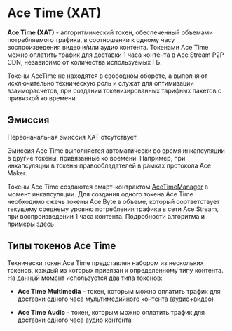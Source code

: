 # Ace Time (XAT)

**Ace Time (XAT)** - алгоритмический токен, обеспеченный объемами потребляемого трафика, в соотношении к одному часу воспроизведения видео и/или аудио контента. Токенами Ace Time можно оплатить трафик для доставки 1 часа контента в Ace Stream P2P CDN, независимо от количества используемых ГБ.

Токены AceTime не находятся в свободном обороте, а выполняют исключительно техническую роль и служат для оптимизации взаиморасчетов, при создании токенизированных тарифных пакетов с привязкой ко времени.

## Эмиссия

Первоначальная эмиссия XAT отсутствует.

Эмиссия Ace Time выполняется автоматически во время инкапсуляции в другие токены, привязанные ко времени.
Например, при инкапсуляции в токены правообладателей в рамках протокола Ace Maker.

Токены Ace Time создаются смарт-контрактом [AceTimeManager][2] в момент инкапсуляции.
Для создания одного токена Ace Time необходимо сжечь токены Ace Byte в объеме, который соответствует
текущему среднему уровню потребления трафика в сети Ace Stream, при воспроизведении 1 часа контента. Подробности алгоритма и примеры [здесь][1]


## Типы токенов Ace Time

Технически токен Ace Time представлен набором из нескольких токенов, каждый из которых привязан к определенному типу контента. На данный момент используется два типа токенов:

- **Ace Time Multimedia** - токен, которым можно оплатить трафик для доставки одного часа мультимедийного контента (аудио+видео)

- **Ace Time Audio** - токен, которым можно оплатить трафик для доставки одного часа аудио контента


[1]: ../traffic-payments/payments.md
[2]: ../list-of-operations/ace-time-manager.md
